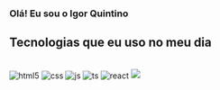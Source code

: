 ### Olá! Eu sou o Igor Quintino 

## Tecnologias que eu uso no meu dia  
<div style="display: inline_block"><br/>  <img align="center" alt="html5" src="https://img.shields.io/badge/HTML5-E34F26?  style=for-the-badge&logo=html5&logoColor=white" />  <img align="center" alt="css" src="https://img.shields.io/badge/CSS3-1572B6?  style=for-the-badge&logo=css3&logoColor=white" />  <img align="center" alt="js" src="https://img.shields.io/badge/JavaScript-F7DF1E?  style=for-the-badge&logo=javascript&logoColor=black" />  <img align="center" alt="ts" src="https://img.shields.io/badge/TypeScript-007ACC?  style=for-the-badge&logo=typescript&logoColor=white" />  <img align="center" alt="react" src="https://img.shields.io/badge/React-20232A?  style=for-the-badge&logo=react&logoColor=61DAFB" />  <img align-"center" alt-"nodejs" src="https://img.shields.io/badge/Node.js-43853D?  style=for-the-badge&logo=node.js&logoColor=white"/>  </div>  
